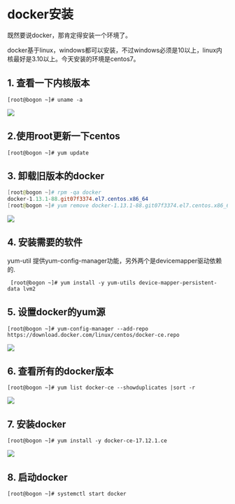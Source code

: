 # docker安装

既然要说docker，那肯定得安装一个环境了。

docker基于linux，windows都可以安装，不过windows必须是10以上，linux内核最好是3.10以上。今天安装的环境是centos7。

## 1. 查看一下内核版本

```shell
[root@bogon ~]# uname -a
```

![](uname.png)

## 2.使用root更新一下centos
```shell
[root@bogon ~]# yum update
```


## 3. 卸载旧版本的docker
```powershell
[root@bogon ~]# rpm -qa docker
docker-1.13.1-88.git07f3374.el7.centos.x86_64
[root@bogon ~]# yum remove docker-1.13.1-88.git07f3374.el7.centos.x86_64
```

![](remove_docker.png)

## 4. 安装需要的软件

yum-util 提供yum-config-manager功能，另外两个是devicemapper驱动依赖的.

```shell
 [root@bogon ~]# yum install -y yum-utils device-mapper-persistent-data lvm2
```


## 5. 设置docker的yum源
```shell
[root@bogon ~]# yum-config-manager --add-repo https://download.docker.com/linux/centos/docker-ce.repo
```

![](add_docker_repo.png)

## 6. 查看所有的docker版本

```shell
[root@bogon ~]# yum list docker-ce --showduplicates |sort -r
```

![](list_docker.png)

## 7. 安装docker

```shell
[root@bogon ~]# yum install -y docker-ce-17.12.1.ce
```

![](install_docker.png)

## 8. 启动docker

```shell
[root@bogon ~]# systemctl start docker
```

